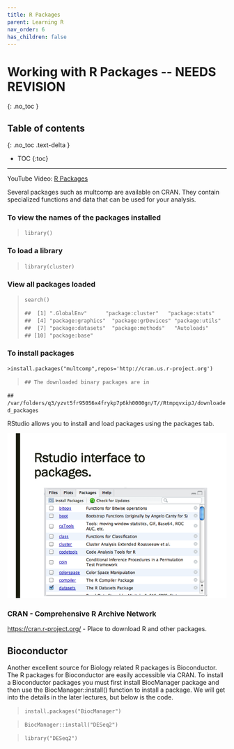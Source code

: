 ```yaml
---
title: R Packages
parent: Learning R
nav_order: 6
has_children: false
---
```


# Working with R Packages -- NEEDS REVISION
{: .no_toc }


## Table of contents
{: .no_toc .text-delta }

- TOC
{:toc}

---

YouTube Video: [R Packages](https://youtu.be/e7h9_Gq7qPU)

Several packages such as multcomp are available on CRAN. They contain specialized functions and data that can be used for your analysis.


### To view the names of the packages installed

> `library()`

### To load a library
>`library(cluster)`

### View all packages loaded
>`search()`
>
>
>`##  [1] ".GlobalEnv"      "package:cluster"   "package:stats"    `
>`##  [4] "package:graphics"  "package:grDevices" "package:utils" `   
>`##  [7] "package:datasets"  "package:methods"   "Autoloads"  `      
>`## [10] "package:base"`
>
>

### To install packages
`>install.packages("multcomp",repos='http://cran.us.r-project.org')`
>
>
>`## The downloaded binary packages are in`

`##  /var/folders/q3/yzvt5fr95056x4frykp7p6kh0000gn/T//RtmpqvxipJ/downloaded_packages`


RStudio allows you to install and load packages using the packages tab.

![](RStudio/Slide7_large.png)


### CRAN - Comprehensive R Archive Network

<https://cran.r-project.org/> - Place to download R and other packages.



## Bioconductor

Another excellent source for Biology related R packages is Bioconductor. The R packages for Bioconductor are easily accessible via CRAN. To install a Bioconductor packages you must first install BiocManager package and then use the BiocManager::install() function to install a package. We will get into the details in the later lectures, but below is the code.

>`install.packages("BiocManager")`

>`BiocManager::install("DESeq2")`

>`library("DESeq2")`
